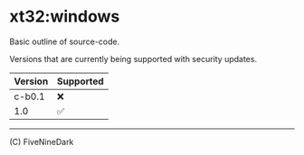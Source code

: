 # xt32:windows
Basic outline of source-code.


Versions that are currently being supported with security updates.

| Version | Supported          |
| ------- | ------------------ |
| c-b0.1  | :x:                | 
|  1.0    | :white_check_mark: |
--------------------------------


(C) FiveNineDark
